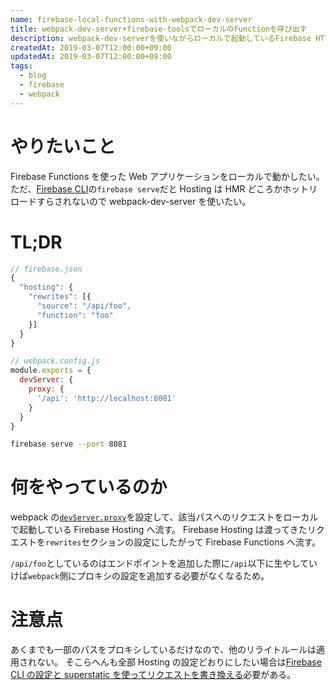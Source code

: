 ```yaml
---
name: firebase-local-functions-with-webpack-dev-server
title: webpack-dev-server+firebase-toolsでローカルのFunctionを呼び出す
description: webpack-dev-serverを使いながらローカルで起動しているFirebase HTTPS Functionを呼び出す方法
createdAt: 2019-03-07T12:00:00+09:00
updatedAt: 2019-03-07T12:00:00+09:00
tags:
  - blog
  - firebase
  - webpack
---
```


# やりたいこと

Firebase Functions を使った Web アプリケーションをローカルで動かしたい。
ただ、[Firebase CLI](https://github.com/firebase/firebase-tools)の`firebase serve`だと Hosting は HMR どころかホットリロードすらされないので webpack-dev-server を使いたい。

# TL;DR

```js
// firebase.json
{
  "hosting": {
    "rewrites": [{
      "source": "/api/foo",
      "function": "foo"
    }]
  }
}
```

```js
// webpack.config.js
module.exports = {
  devServer: {
    proxy: {
      '/api': 'http://localhost:8081'
    }
  }
}
```

```sh
firebase serve --port 8081
```

# 何をやっているのか

webpack の[`devServer.proxy`](https://webpack.js.org/configuration/dev-server/#devserverproxy)を設定して、該当パスへのリクエストをローカルで起動している Firebase Hosting へ流す。
Firebase Hosting は渡ってきたリクエストを`rewrites`セクションの設定にしたがって Firebase Functions へ流す。

`/api/foo`としているのはエンドポイントを追加した際に`/api`以下に生やしていけば`webpack`側にプロキシの設定を追加する必要がなくなるため。

# 注意点

あくまでも一部のパスをプロキシしているだけなので、他のリライトルールは適用されない。
そこらへんも全部 Hosting の設定どおりにしたい場合は[Firebase CLI の設定と superstatic を使ってリクエストを書き換える](https://blog.misosi.ru/2019/01/14/firebase-hosting-and-webpack-dev-server/)必要がある。
